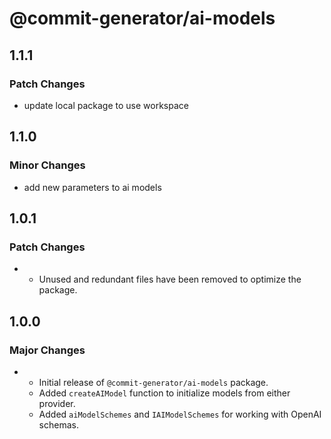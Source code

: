 # @commit-generator/ai-models

## 1.1.1

### Patch Changes

- update local package to use workspace

## 1.1.0

### Minor Changes

- add new parameters to ai models

## 1.0.1

### Patch Changes

- - Unused and redundant files have been removed to optimize the package.

## 1.0.0

### Major Changes

- - Initial release of `@commit-generator/ai-models` package.
  - Added `createAIModel` function to initialize models from either provider.
  - Added `aiModelSchemes` and `IAIModelSchemes` for working with OpenAI schemas.
